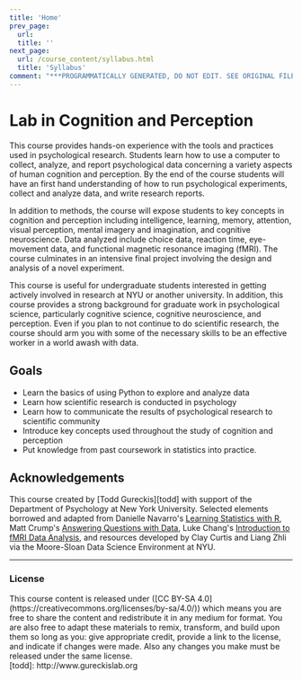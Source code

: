 ```yaml
---
title: 'Home'
prev_page:
  url: 
  title: ''
next_page:
  url: /course_content/syllabus.html
  title: 'Syllabus'
comment: "***PROGRAMMATICALLY GENERATED, DO NOT EDIT. SEE ORIGINAL FILES IN /content***"
---
```



# Lab in Cognition and Perception


This course provides hands-on experience with the tools and practices used in psychological research. Students learn how to use a computer to collect, analyze, and report psychological data concerning a variety aspects of human cognition and perception.  By the end of the course students will have an first hand understanding of how to run psychological experiments, collect and analyze data, and write research reports. 

In addition to methods, the course will expose students to key concepts in cognition and perception including intelligence, learning, memory, attention, visual perception, mental imagery and imagination, and cognitive neuroscience.  Data analyzed include choice data, reaction time, eye-movement data, and functional magnetic resonance imaging (fMRI).  The course culminates in an intensive final project involving the design and analysis of a novel experiment.

This course is useful for undergraduate students interested in getting actively involved in research at NYU or another university.  In addition, this course provides a strong background for graduate work in psychological science, particularly cognitive science, cognitive neuroscience, and perception.  Even if you plan to not continue to do scientific research, the course should arm you with some of the necessary skills to be an effective worker in a world awash with data.


## Goals

- Learn the basics of using Python to explore and analyze data
- Learn how scientific research is conducted in psychology
- Learn how to communicate the results of psychological research to scientific community
- Introduce key concepts used throughout the study of cognition and perception
- Put knowledge from past coursework in statistics into practice.

## Acknowledgements

This course created by [Todd Gureckis][todd] with support of the Department of Psychology at New York University.  Selected elements borrowed and adapted from Danielle Navarro's [Learning Statistics with R](https://learningstatisticswithr.com), Matt Crump's [Answering Questions with Data](https://crumplab.github.io/statistics/), Luke Chang's [Introduction to fMRI Data Analysis](https://dartbrains.org), and resources developed by Clay Curtis and Liang Zhli via the Moore-Sloan Data Science Environment at NYU.

*****

### License

<div class="small" markdown='1'>
This course content is released under ([CC BY-SA 4.0](https://creativecommons.org/licenses/by-sa/4.0/)) which means you are free to share the content and redistribute it in any medium for format.  You are also free to adapt these materials to remix, transform, and build upon them so long as you: give appropriate credit, provide a link to the license, and indicate if changes were made.  Also any changes you make must be released under the same license.
</div>
[todd]: http://www.gureckislab.org
